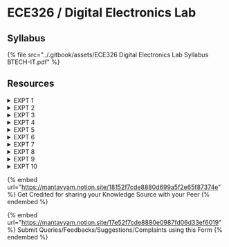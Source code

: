 # ECE326 / Digital Electronics Lab

## Syllabus

{% file src="../.gitbook/assets/ECE326 Digital Electronics Lab Syllabus BTECH-IT.pdf" %}

## Resources

<details>

<summary>EXPT 1</summary>

To verify the truth tables of NOT, OR, AND, NOR, NAND, XOR, XNOR gates

</details>

<details>

<summary>EXPT 2</summary>

To obtain half adder, full adder using gates and verify their truth tables.

</details>

<details>

<summary>EXPT 3</summary>

To obtain half subtractor, full subtractor using gates and verify their truth tables.

</details>

<details>

<summary>EXPT 4</summary>

To implement control circuit using multiplexer.

</details>

<details>

<summary>EXPT 5</summary>

To convert BCD code into excess 3 code and verify the truth table.

</details>

<details>

<summary>EXPT 6</summary>

To verify the truth tables of RS, D, JK and T flip- flops.

</details>

<details>

<summary>EXPT 7</summary>

To implement and verify 3-bit bi-directional shift register.

</details>

<details>

<summary>EXPT 8</summary>

To design and study asynchronous/ripple counter.

</details>

<details>

<summary>EXPT 9</summary>

To design and study synchronous counter.

</details>

<details>

<summary>EXPT 10</summary>

To design and study a sequence detector.

</details>

{% embed url="https://mantavyam.notion.site/18152f7cde8880d699a5f2e65f87374e" %}
Get Credited for sharing your Knowledge Source with your Peer
{% endembed %}

{% embed url="https://mantavyam.notion.site/17e52f7cde8880e0987fd06d33ef6019" %}
Submit Queries/Feedbacks/Suggestions/Complaints using this Form
{% endembed %}

